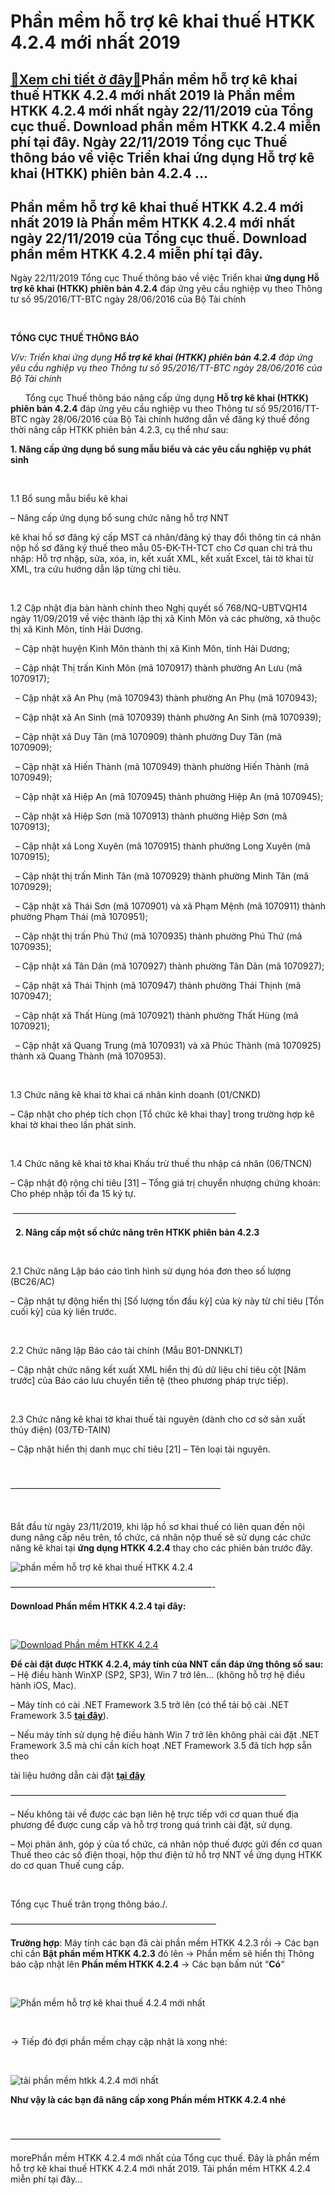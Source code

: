 Phần mềm hỗ trợ kê khai thuế HTKK 4.2.4 mới nhất 2019
=====================================================

[:gift:Xem chi tiết ở đây:gift:](https://hddtvn.com/phan-mem-ho-tro-ke-khai-thue-htkk-4-2-4-moi-nhat-2019/)Phần mềm hỗ trợ kê khai thuế HTKK 4.2.4 mới nhất 2019 là Phần mềm HTKK 4.2.4 mới nhất ngày 22/11/2019 của Tổng cục thuế. Download phần mềm HTKK 4.2.4 miễn phí tại đây. Ngày 22/11/2019 Tổng cục Thuế thông báo về việc Triển khai ứng dụng Hỗ trợ kê khai (HTKK) phiên bản 4.2.4 …
-----------------------------------------------------------------------------------------------------------------------------------------------------------------------------------------------------------------------------------------------------------------------------------



Phần mềm hỗ trợ kê khai thuế HTKK 4.2.4 mới nhất 2019 là Phần mềm HTKK 4.2.4 mới nhất ngày 22/11/2019 của Tổng cục thuế. Download phần mềm HTKK 4.2.4 miễn phí tại đây.
-------------------------------------------------------------------------------------------------------------------------------------------------------------------------


Ngày 22/11/2019 Tổng cục Thuế thông báo về việc Triển khai **ứng dụng Hỗ trợ kê khai (HTKK) phiên bản 4.2.4** đáp ứng yêu cầu nghiệp vụ theo Thông tư số 95/2016/TT-BTC ngày 28/06/2016 của Bộ Tài chính  

 



**TỔNG CỤC THUẾ THÔNG BÁO**  

*V/v: Triển khai ứng dụng **Hỗ trợ kê khai (HTKK) phiên bản 4.2.4** đáp ứng yêu cầu nghiệp vụ theo Thông tư số 95/2016/TT-BTC ngày 28/06/2016 của Bộ Tài chính*  

  
    Tổng cục Thuế thông báo nâng cấp ứng dụng **Hỗ trợ kê khai (HTKK) phiên bản 4.2.4** đáp ứng yêu cầu nghiệp vụ theo Thông tư số 95/2016/TT-BTC ngày 28/06/2016 của Bộ Tài chính hướng dẫn về đăng ký thuế đồng thời nâng cấp HTKK phiên bản 4.2.3, cụ thể như sau:


**1. Nâng cấp ứng dụng bổ sung mẫu biểu và các yêu cầu nghiệp vụ phát sinh**  

   

1.1 Bổ sung mẫu biểu kê khai  

– Nâng cấp ứng dụng bổ sung chức năng hỗ trợ NNT 

kê khai hồ sơ đăng ký cấp MST cá nhân/đăng ký thay đổi thông tin cá nhân nộp hồ sơ đăng ký thuế theo mẫu 05-ĐK-TH-TCT cho Cơ quan chi trả thu nhập: Hỗ trợ nhập, sửa, xóa, in, kết xuất XML, kết xuất Excel, tải tờ khai từ XML, tra cứu hướng dẫn lập từng chỉ tiêu.  

   

1.2 Cập nhật địa bàn hành chính theo Nghị quyết số 768/NQ-UBTVQH14 ngày 11/09/2019 về việc thành lập thị xã Kinh Môn và các phường, xã thuộc thị xã Kinh Môn, tỉnh Hải Dương.  

  – Cập nhật huyện Kinh Môn thành thị xã Kinh Môn, tỉnh Hải Dương;  

  – Cập nhật Thị trấn Kinh Môn (mã 1070917) thành phường An Lưu (mã 1070917);  

  – Cập nhật xã An Phụ (mã 1070943) thành phường An Phụ (mã 1070943);  

  – Cập nhật xã An Sinh (mã 1070939) thành phường An Sinh (mã 1070939);  

  – Cập nhật xã Duy Tân (mã 1070909) thành phường Duy Tân (mã 1070909);  

  – Cập nhật xã Hiến Thành (mã 1070949) thành phường Hiến Thành (mã 1070949);  

  – Cập nhật xã Hiệp An (mã 1070945) thành phường Hiệp An (mã 1070945);  

  – Cập nhật xã Hiệp Sơn (mã 1070913) thành phường Hiệp Sơn (mã 1070913);  

  – Cập nhật xã Long Xuyên (mã 1070915) thành phường Long Xuyên (mã 1070915);  

  – Cập nhật thị trấn Minh Tân (mã 1070929) thành phường Minh Tân (mã 1070929);  

  – Cập nhật xã Thái Sơn (mã 1070901) và xã Phạm Mệnh (mã 1070911) thành phường Phạm Thái (mã 1070951);  

  – Cập nhật thị trấn Phú Thứ (mã 1070935) thành phường Phú Thứ (mã 1070935);  

  – Cập nhật xã Tân Dân (mã 1070927) thành phường Tân Dân (mã 1070927);  

  – Cập nhật xã Thái Thịnh (mã 1070947) thành phường Thái Thịnh (mã 1070947);  

  – Cập nhật xã Thất Hùng (mã 1070921) thành phường Thất Hùng (mã 1070921);  

  – Cập nhật xã Quang Trung (mã 1070931) và xã Phúc Thành (mã 1070925) thành xã Quang Thành (mã 1070953).  

   

1.3 Chức năng kê khai tờ khai cá nhân kinh doanh (01/CNKD)  

– Cập nhật cho phép tích chọn [Tổ chức kê khai thay] trong trường hợp kê khai tờ khai theo lần phát sinh.  

   

1.4 Chức năng kê khai tờ khai Khấu trừ thuế thu nhập cá nhân (06/TNCN)  

– Cập nhật độ rộng chỉ tiêu [31] – Tổng giá trị chuyển nhượng chứng khoán: Cho phép nhập tối đa 15 ký tự.

 —————————————————————————–  

  
**2. Nâng cấp một số chức năng trên HTKK phiên bản 4.2.3**  

   

2.1 Chức năng Lập báo cáo tình hình sử dụng hóa đơn theo số lượng (BC26/AC)  

– Cập nhật tự động hiển thị [Số lượng tồn đầu kỳ] của kỳ này từ chỉ tiêu [Tồn cuối kỳ] của kỳ liền trước.  

   

2.2 Chức năng lập Báo cáo tài chính (Mẫu B01-DNNKLT)  

– Cập nhật chức năng kết xuất XML hiển thị đủ dữ liệu chỉ tiêu cột [Năm trước] của Báo cáo lưu chuyển tiền tệ (theo phương pháp trực tiếp).  

   

2.3 Chức năng kê khai tờ khai thuế tài nguyên (dành cho cơ sở sản xuất thủy điện) (03/TĐ-TAIN)  

– Cập nhật hiển thị danh mục chỉ tiêu [21] – Tên loại tài nguyên.



  

————————————————————————  

  

Bắt đầu từ ngày 23/11/2019, khi lập hồ sơ khai thuế có liên quan đến nội dung nâng cấp nêu trên, tổ chức, cá nhân nộp thuế sẽ sử dụng các chức năng kê khai tại **ứng dụng HTKK 4.2.4** thay cho các phiên bản trước đây.

  

![phần mềm hỗ trợ kê khai thuế HTKK 4.2.4](https://hddtvn.com/wp-content/uploads/2021/01/phan-mem-ho-ke-khai-thue-HTKK-4_2_4.png "phần mềm hỗ trợ kê khai thuế HTKK 4.2.4")

  

———————————————————————-


**Download Phần mềm HTKK 4.2.4 tại đây:**  

  

[![Download Phần mềm HTKK 4.2.4](https://hddtvn.com/wp-content/uploads/2021/01/tai-xuong.png "Download Phần mềm HTKK 4.2.4")](https://www.fshare.vn/file/NWBJGFHWU8CR "Download Phần mềm HTKK 4.2.4")


**Để cài đặt được HTKK 4.2.4, máy tính của NNT cần đáp ứng thông số sau:**
– Hệ điều hành WinXP (SP2, SP3), Win 7 trở lên… (không hỗ trợ hệ điều hành iOS, Mac).


– Máy tính có cài .NET Framework 3.5 trở lên (có thể tải bộ cài .NET Framework 3.5 **[tại đây](https://www.fshare.vn/file/F4X6R3TJZ5FH "tải NET Frameword 3.5")**).


 – Nếu máy tính sử dụng hệ điều hành Win 7 trở lên không phải cài đặt .NET Framework 3.5 mà chỉ cần kích hoạt .NET Framework 3.5 đã tích hợp sẵn theo 

tài liệu hướng dẫn cài đặt **[tại đây](http://www.gdt.gov.vn/wps/wcm/connect/ee2414f2-f093-4eb7-91bf-7df936c36444/HD+cai+dat+HTKK+4.0.pdf?MOD=AJPERES&CACHEID=ROOTWORKSPACEee2414f2-f093-4eb7-91bf-7df936c36444 "hướng dẫn cài đặt htkk 4.0")**

  

 ———————————————————————————————–

– Nếu không tải về được các bạn liên hệ trực tiếp với cơ quan thuế địa phương để được cung cấp và hỗ trợ trong quá trình cài đặt, sử dụng.


– Mọi phản ánh, góp ý của tổ chức, cá nhân nộp thuế được gửi đến cơ quan Thuế theo các số điện thoại, hộp thư điện tử hỗ trợ NNT về ứng dụng HTKK do cơ quan Thuế cung cấp.  

 



Tổng cục Thuế trân trọng thông báo./.

  

———————————————————————–

  

**Trường hợp**: Máy tính các bạn đã cài phần mềm HTKK 4.2.3 rồi -> Các bạn chỉ cần **Bật phần mềm HTKK 4.2.3** đó lên -> Phần mềm sẽ hiển thị Thông báo cập nhật lên **Phần mềm HTKK 4.2.4** -> Các bạn bấm nút “**Có**“  

  

![Phần mềm hỗ trợ kê khai thuế 4.2.4 mới nhất](https://hddtvn.com/wp-content/uploads/2021/01/phan-mem-ho-tro-ke-khai-thue-4_2_4-moi-nhat.png "Phần mềm hỗ trợ kê khai thuế 4.2.4 mới nhất")  

  

-> Tiếp đó đợi phần mềm chạy cập nhật là xong nhé:  

  

![tải phần mềm htkk 4.2.4 mới nhất](https://hddtvn.com/wp-content/uploads/2021/01/tai-phan-mem-htkk-4-2_4-moi-nhat.png "tải phần mềm htkk 4.2.4 mới nhất")

**Như vậy là các bạn đã nâng cấp xong Phần mềm HTKK 4.2.4 nhé**

  

————————————————————————

morePhần mềm HTKK 4.2.4 mới nhất của Tổng cục thuế. Đây là phần mềm hỗ trợ kê khai thuế HTKK 4.2.4 mới nhất 2019. Tải phần mềm HTKK 4.2.4 miễn phí tại đây…

